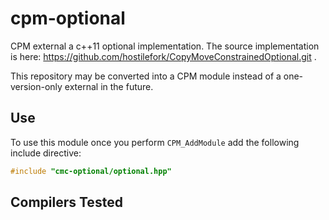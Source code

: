 cpm-optional
============

CPM external a c++11 optional implementation. The source implementation is
here: https://github.com/hostilefork/CopyMoveConstrainedOptional.git .

This repository may be converted into a CPM module instead of a
one-version-only external in the future.

Use
---

To use this module once you perform `CPM_AddModule` add the following include
directive:

```c++
#include "cmc-optional/optional.hpp"
```

Compilers Tested
----------------

